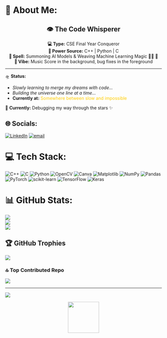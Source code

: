 # 💫 About Me:
<h2 align="center">👁️ The Code Whisperer</h2> <p align="center">
  <b>💻 Type:</b> CSE Final Year Conqueror <br>
  <b>🌌 Power Source:</b> C++ | Python | C <br>
  <b>🔮 Spell:</b> Summoning AI Models & Weaving Machine Learning Magic 🤖✨ 🔐 <br>
  <b>🎵 Vibe:</b> Music Score in the background, bug fixes in the foreground  
</p>  

---

🛸 **Status:**  
- <i>Slowly learning to merge my dreams with code...</i>  
- <i>Building the universe one line at a time...</i>  
- <b>Currently at:</b> <span style="color:#ffcc00">Somewhere between slow and impossible</span>  

🔭 <b>Currently:</b> Debugging my way through the stars ✨ 


## 🌐 Socials:
[![LinkedIn](https://img.shields.io/badge/LinkedIn-%230077B5.svg?logo=linkedin&logoColor=white)](https://www.linkedin.com/in/soubhagya-roy-19413b33b) [![email](https://img.shields.io/badge/Email-D14836?logo=gmail&logoColor=white)](mailto:roysoubhagya98@gmail.com) 

# 💻 Tech Stack:
![C++](https://img.shields.io/badge/c++-%2300599C.svg?style=for-the-badge&logo=c%2B%2B&logoColor=white) ![C](https://img.shields.io/badge/c-%2300599C.svg?style=for-the-badge&logo=c&logoColor=white) ![Python](https://img.shields.io/badge/python-3670A0?style=for-the-badge&logo=python&logoColor=ffdd54) ![OpenCV](https://img.shields.io/badge/opencv-%23white.svg?style=for-the-badge&logo=opencv&logoColor=white) ![Canva](https://img.shields.io/badge/Canva-%2300C4CC.svg?style=for-the-badge&logo=Canva&logoColor=white) ![Matplotlib](https://img.shields.io/badge/Matplotlib-%23ffffff.svg?style=for-the-badge&logo=Matplotlib&logoColor=black) ![NumPy](https://img.shields.io/badge/numpy-%23013243.svg?style=for-the-badge&logo=numpy&logoColor=white) ![Pandas](https://img.shields.io/badge/pandas-%23150458.svg?style=for-the-badge&logo=pandas&logoColor=white) ![PyTorch](https://img.shields.io/badge/PyTorch-%23EE4C2C.svg?style=for-the-badge&logo=PyTorch&logoColor=white) ![scikit-learn](https://img.shields.io/badge/scikit--learn-%23F7931E.svg?style=for-the-badge&logo=scikit-learn&logoColor=white) ![TensorFlow](https://img.shields.io/badge/TensorFlow-%23FF6F00.svg?style=for-the-badge&logo=TensorFlow&logoColor=white) ![Keras](https://img.shields.io/badge/Keras-%23D00000.svg?style=for-the-badge&logo=Keras&logoColor=white)
# 📊 GitHub Stats:
![](https://github-readme-stats.vercel.app/api?username=Soubhagya-Roy&theme=dark&hide_border=false&include_all_commits=true&count_private=false)<br/>
![](https://github-readme-streak-stats.herokuapp.com/?user=Soubhagya-Roy&theme=dark&hide_border=false)<br/>
![](https://github-readme-stats.vercel.app/api/top-langs/?username=Soubhagya-Roy&theme=dark&hide_border=false&include_all_commits=true&count_private=false&layout=compact)

## 🏆 GitHub Trophies
![](https://github-profile-trophy.vercel.app/?username=Soubhagya-Roy&theme=onedark&no-frame=false&no-bg=true&margin-w=4)

### 🔝 Top Contributed Repo
![](https://github-contributor-stats.vercel.app/api?username=Soubhagya-Roy&limit=5&theme=dark&combine_all_yearly_contributions=true)

---
[![](https://visitcount.itsvg.in/api?id=Soubhagya-Roy&icon=3&color=11)](https://visitcount.itsvg.in)

<div align="center">
  <img src="https://github.com/Anmol-Baranwal/Cool-GIFs-For-GitHub/assets/74038190/e4f28204-ea88-4364-a321-8330c3fbde6a" width="100">
</div>
